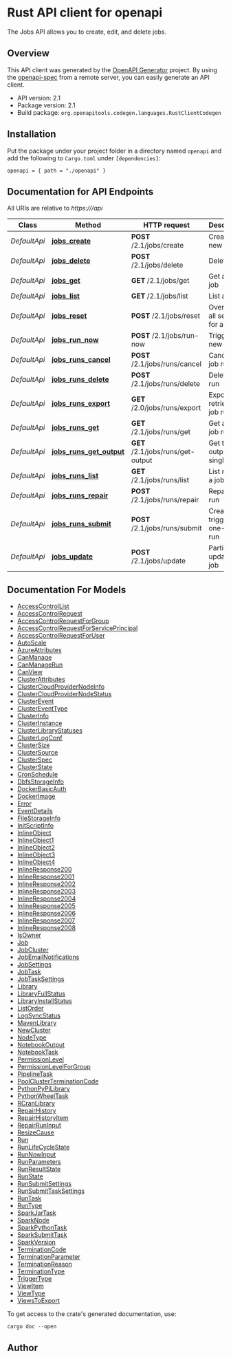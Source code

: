 # Rust API client for openapi

The Jobs API allows you to create, edit, and delete jobs.


## Overview

This API client was generated by the [OpenAPI Generator](https://openapi-generator.tech) project.  By using the [openapi-spec](https://openapis.org) from a remote server, you can easily generate an API client.

- API version: 2.1
- Package version: 2.1
- Build package: `org.openapitools.codegen.languages.RustClientCodegen`

## Installation

Put the package under your project folder in a directory named `openapi` and add the following to `Cargo.toml` under `[dependencies]`:

```
openapi = { path = "./openapi" }
```

## Documentation for API Endpoints

All URIs are relative to *https://<databricks-instance>/api*

Class | Method | HTTP request | Description
------------ | ------------- | ------------- | -------------
*DefaultApi* | [**jobs_create**](docs/DefaultApi.md#jobs_create) | **POST** /2.1/jobs/create | Create a new job
*DefaultApi* | [**jobs_delete**](docs/DefaultApi.md#jobs_delete) | **POST** /2.1/jobs/delete | Delete a job
*DefaultApi* | [**jobs_get**](docs/DefaultApi.md#jobs_get) | **GET** /2.1/jobs/get | Get a single job
*DefaultApi* | [**jobs_list**](docs/DefaultApi.md#jobs_list) | **GET** /2.1/jobs/list | List all jobs
*DefaultApi* | [**jobs_reset**](docs/DefaultApi.md#jobs_reset) | **POST** /2.1/jobs/reset | Overwrites all settings for a job
*DefaultApi* | [**jobs_run_now**](docs/DefaultApi.md#jobs_run_now) | **POST** /2.1/jobs/run-now | Trigger a new job run
*DefaultApi* | [**jobs_runs_cancel**](docs/DefaultApi.md#jobs_runs_cancel) | **POST** /2.1/jobs/runs/cancel | Cancel a job run
*DefaultApi* | [**jobs_runs_delete**](docs/DefaultApi.md#jobs_runs_delete) | **POST** /2.1/jobs/runs/delete | Delete a job run
*DefaultApi* | [**jobs_runs_export**](docs/DefaultApi.md#jobs_runs_export) | **GET** /2.0/jobs/runs/export | Export and retrieve a job run
*DefaultApi* | [**jobs_runs_get**](docs/DefaultApi.md#jobs_runs_get) | **GET** /2.1/jobs/runs/get | Get a single job run
*DefaultApi* | [**jobs_runs_get_output**](docs/DefaultApi.md#jobs_runs_get_output) | **GET** /2.1/jobs/runs/get-output | Get the output for a single run
*DefaultApi* | [**jobs_runs_list**](docs/DefaultApi.md#jobs_runs_list) | **GET** /2.1/jobs/runs/list | List runs for a job
*DefaultApi* | [**jobs_runs_repair**](docs/DefaultApi.md#jobs_runs_repair) | **POST** /2.1/jobs/runs/repair | Repair a job run
*DefaultApi* | [**jobs_runs_submit**](docs/DefaultApi.md#jobs_runs_submit) | **POST** /2.1/jobs/runs/submit | Create and trigger a one-time run
*DefaultApi* | [**jobs_update**](docs/DefaultApi.md#jobs_update) | **POST** /2.1/jobs/update | Partially updates a job


## Documentation For Models

 - [AccessControlList](docs/AccessControlList.md)
 - [AccessControlRequest](docs/AccessControlRequest.md)
 - [AccessControlRequestForGroup](docs/AccessControlRequestForGroup.md)
 - [AccessControlRequestForServicePrincipal](docs/AccessControlRequestForServicePrincipal.md)
 - [AccessControlRequestForUser](docs/AccessControlRequestForUser.md)
 - [AutoScale](docs/AutoScale.md)
 - [AzureAttributes](docs/AzureAttributes.md)
 - [CanManage](docs/CanManage.md)
 - [CanManageRun](docs/CanManageRun.md)
 - [CanView](docs/CanView.md)
 - [ClusterAttributes](docs/ClusterAttributes.md)
 - [ClusterCloudProviderNodeInfo](docs/ClusterCloudProviderNodeInfo.md)
 - [ClusterCloudProviderNodeStatus](docs/ClusterCloudProviderNodeStatus.md)
 - [ClusterEvent](docs/ClusterEvent.md)
 - [ClusterEventType](docs/ClusterEventType.md)
 - [ClusterInfo](docs/ClusterInfo.md)
 - [ClusterInstance](docs/ClusterInstance.md)
 - [ClusterLibraryStatuses](docs/ClusterLibraryStatuses.md)
 - [ClusterLogConf](docs/ClusterLogConf.md)
 - [ClusterSize](docs/ClusterSize.md)
 - [ClusterSource](docs/ClusterSource.md)
 - [ClusterSpec](docs/ClusterSpec.md)
 - [ClusterState](docs/ClusterState.md)
 - [CronSchedule](docs/CronSchedule.md)
 - [DbfsStorageInfo](docs/DbfsStorageInfo.md)
 - [DockerBasicAuth](docs/DockerBasicAuth.md)
 - [DockerImage](docs/DockerImage.md)
 - [Error](docs/Error.md)
 - [EventDetails](docs/EventDetails.md)
 - [FileStorageInfo](docs/FileStorageInfo.md)
 - [InitScriptInfo](docs/InitScriptInfo.md)
 - [InlineObject](docs/InlineObject.md)
 - [InlineObject1](docs/InlineObject1.md)
 - [InlineObject2](docs/InlineObject2.md)
 - [InlineObject3](docs/InlineObject3.md)
 - [InlineObject4](docs/InlineObject4.md)
 - [InlineResponse200](docs/InlineResponse200.md)
 - [InlineResponse2001](docs/InlineResponse2001.md)
 - [InlineResponse2002](docs/InlineResponse2002.md)
 - [InlineResponse2003](docs/InlineResponse2003.md)
 - [InlineResponse2004](docs/InlineResponse2004.md)
 - [InlineResponse2005](docs/InlineResponse2005.md)
 - [InlineResponse2006](docs/InlineResponse2006.md)
 - [InlineResponse2007](docs/InlineResponse2007.md)
 - [InlineResponse2008](docs/InlineResponse2008.md)
 - [IsOwner](docs/IsOwner.md)
 - [Job](docs/Job.md)
 - [JobCluster](docs/JobCluster.md)
 - [JobEmailNotifications](docs/JobEmailNotifications.md)
 - [JobSettings](docs/JobSettings.md)
 - [JobTask](docs/JobTask.md)
 - [JobTaskSettings](docs/JobTaskSettings.md)
 - [Library](docs/Library.md)
 - [LibraryFullStatus](docs/LibraryFullStatus.md)
 - [LibraryInstallStatus](docs/LibraryInstallStatus.md)
 - [ListOrder](docs/ListOrder.md)
 - [LogSyncStatus](docs/LogSyncStatus.md)
 - [MavenLibrary](docs/MavenLibrary.md)
 - [NewCluster](docs/NewCluster.md)
 - [NodeType](docs/NodeType.md)
 - [NotebookOutput](docs/NotebookOutput.md)
 - [NotebookTask](docs/NotebookTask.md)
 - [PermissionLevel](docs/PermissionLevel.md)
 - [PermissionLevelForGroup](docs/PermissionLevelForGroup.md)
 - [PipelineTask](docs/PipelineTask.md)
 - [PoolClusterTerminationCode](docs/PoolClusterTerminationCode.md)
 - [PythonPyPiLibrary](docs/PythonPyPiLibrary.md)
 - [PythonWheelTask](docs/PythonWheelTask.md)
 - [RCranLibrary](docs/RCranLibrary.md)
 - [RepairHistory](docs/RepairHistory.md)
 - [RepairHistoryItem](docs/RepairHistoryItem.md)
 - [RepairRunInput](docs/RepairRunInput.md)
 - [ResizeCause](docs/ResizeCause.md)
 - [Run](docs/Run.md)
 - [RunLifeCycleState](docs/RunLifeCycleState.md)
 - [RunNowInput](docs/RunNowInput.md)
 - [RunParameters](docs/RunParameters.md)
 - [RunResultState](docs/RunResultState.md)
 - [RunState](docs/RunState.md)
 - [RunSubmitSettings](docs/RunSubmitSettings.md)
 - [RunSubmitTaskSettings](docs/RunSubmitTaskSettings.md)
 - [RunTask](docs/RunTask.md)
 - [RunType](docs/RunType.md)
 - [SparkJarTask](docs/SparkJarTask.md)
 - [SparkNode](docs/SparkNode.md)
 - [SparkPythonTask](docs/SparkPythonTask.md)
 - [SparkSubmitTask](docs/SparkSubmitTask.md)
 - [SparkVersion](docs/SparkVersion.md)
 - [TerminationCode](docs/TerminationCode.md)
 - [TerminationParameter](docs/TerminationParameter.md)
 - [TerminationReason](docs/TerminationReason.md)
 - [TerminationType](docs/TerminationType.md)
 - [TriggerType](docs/TriggerType.md)
 - [ViewItem](docs/ViewItem.md)
 - [ViewType](docs/ViewType.md)
 - [ViewsToExport](docs/ViewsToExport.md)


To get access to the crate's generated documentation, use:

```
cargo doc --open
```

## Author



